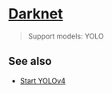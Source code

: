 # [Darknet][]

[Darknet]: https://github.com/pjreddie/darknet

> Support models: YOLO

## See also

- [Start YOLOv4](https://github.com/ikuokuo/start-yolov4)
